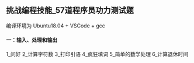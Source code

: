 ## 挑战编程技能_57道程序员功力测试题  
编译环境为 Ubuntu18.04 + VSCode + gcc
#### 一：输入、处理和输出
1_问好
2_计算字符数
3_打印引语
4_疯狂填词
5_简单的数学处理
6_计算退休时间